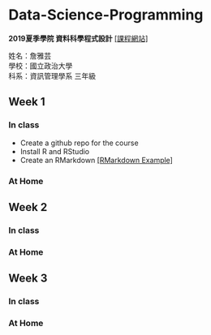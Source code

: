 # Data-Science-Programming
**2019夏季學院  資料科學程式設計** [[課程網站]](https://www.peculab.org/2019/07/03/108-%e5%85%a8%e5%9c%8b%e5%a4%8f%e5%ad%a3%e5%ad%b8%e9%99%a2%e8%aa%b2%e7%a8%8b%e5%85%a7%e5%ae%b9/)

姓名：詹雅芸  
學校：國立政治大學  
科系：資訊管理學系 三年級  


## Week 1
### In class
-  Create a github repo for the course
-  Install R and RStudio
-  Create an RMarkdown [[RMarkdown Example]](https://chanyayun.github.io/Data-Science-Programming/Week1/R/Example.html)
### At Home



## Week 2
### In class

### At Home

## Week 3
### In class

### At Home
